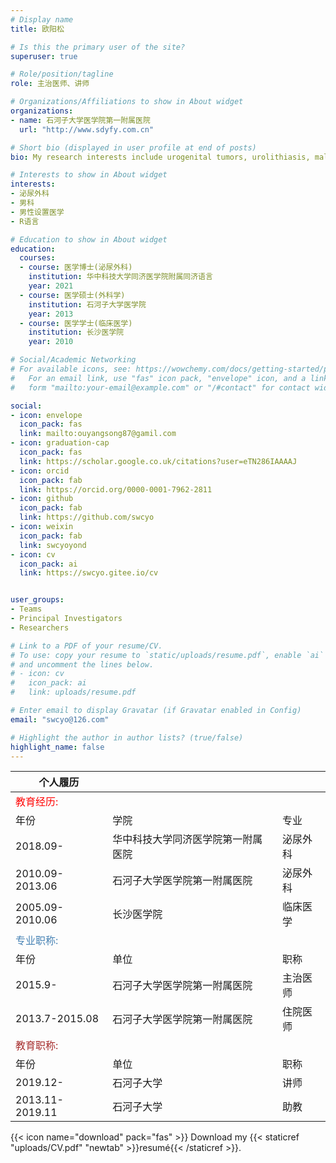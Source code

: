 ```yaml
---
# Display name
title: 欧阳松

# Is this the primary user of the site?
superuser: true

# Role/position/tagline
role: 主治医师、讲师

# Organizations/Affiliations to show in About widget
organizations:
- name: 石河子大学医学院第一附属医院
  url: "http://www.sdyfy.com.cn"

# Short bio (displayed in user profile at end of posts)
bio: My research interests include urogenital tumors, urolithiasis, male infertility, male erectile dysfunction,etc.

# Interests to show in About widget
interests:
- 泌尿外科
- 男科
- 男性设置医学
- R语言

# Education to show in About widget
education:
  courses:
  - course: 医学博士(泌尿外科)
    institution: 华中科技大学同济医学院附属同济语言
    year: 2021
  - course: 医学硕士(外科学)
    institution: 石河子大学医学院
    year: 2013
  - course: 医学学士(临床医学)
    institution: 长沙医学院
    year: 2010

# Social/Academic Networking
# For available icons, see: https://wowchemy.com/docs/getting-started/page-builder/#icons
#   For an email link, use "fas" icon pack, "envelope" icon, and a link in the
#   form "mailto:your-email@example.com" or "/#contact" for contact widget.

social:
- icon: envelope
  icon_pack: fas
  link: mailto:ouyangsong87@gamil.com
- icon: graduation-cap
  icon_pack: fas
  link: https://scholar.google.co.uk/citations?user=eTN286IAAAAJ
- icon: orcid
  icon_pack: fab
  link: https://orcid.org/0000-0001-7962-2811
- icon: github
  icon_pack: fab
  link: https://github.com/swcyo
- icon: weixin
  icon_pack: fab
  link: swcyoyond
- icon: cv
  icon_pack: ai
  link: https://swcyo.gitee.io/cv


user_groups:
- Teams
- Principal Investigators
- Researchers

# Link to a PDF of your resume/CV.
# To use: copy your resume to `static/uploads/resume.pdf`, enable `ai` icons in `params.toml`, 
# and uncomment the lines below.
# - icon: cv
#   icon_pack: ai
#   link: uploads/resume.pdf

# Enter email to display Gravatar (if Gravatar enabled in Config)
email: "swcyo@126.com"

# Highlight the author in author lists? (true/false)
highlight_name: false
---
```

| 个人履历        |                                    |          |
| --------------- | ---------------------------------- | -------- |
| <font color=red>教育经历:</font>    |                                    |          |
| 年份          | 学院                             | 专业   |
| 2018.09-        | 华中科技大学同济医学院第一附属医院 | 泌尿外科 |
| 2010.09-2013.06 | 石河子大学医学院第一附属医院 | 泌尿外科 |
| 2005.09-2010.06 | 长沙医学院                    | 临床医学 |
| <font color=steelblue>专业职称:</font>    |                                    |          |
| 年份          | 单位                             | 职称   |
| 2015.9-         | 石河子大学医学院第一附属医院 | 主治医师 |
| 2013.7-2015.08  | 石河子大学医学院第一附属医院 | 住院医师 |
| <font color=brown>教育职称:</font>    |                                    |          |
| 年份          | 单位                             | 职称   |
| 2019.12-        | 石河子大学                    | 讲师   |
| 2013.11-2019.11 | 石河子大学                    | 助教   |


{{< icon name="download" pack="fas" >}} Download my {{< staticref "uploads/CV.pdf" "newtab" >}}resumé{{< /staticref >}}.